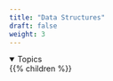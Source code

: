 ```yaml
---
title: "Data Structures"
draft: false
weight: 3
---
```


<details open>
<summary>Topics</summary>
{{% children %}}
</details>